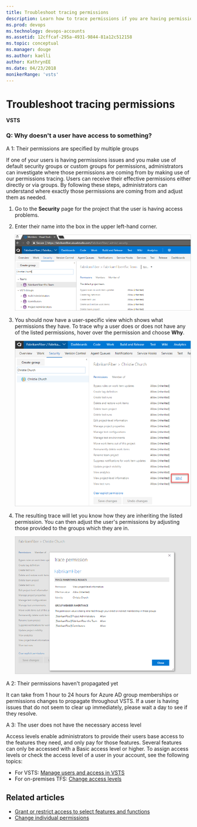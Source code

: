 ```yaml
---
title: Troubleshoot tracing permissions
description: Learn how to trace permissions if you are having permissions issues with VSTS
ms.prod: devops
ms.technology: devops-accounts
ms.assetid: 12cffcaf-295a-4931-9844-81a12c512158
ms.topic: conceptual
ms.manager: douge
ms.author: kaelli
author: KathrynEE
ms.date: 04/23/2018
monikerRange: 'vsts'
---
```

# Troubleshoot tracing permissions

**VSTS**

### Q: Why doesn't a user have access to something?

A 1: Their permissions are specified by multiple groups

If one of your users is having permissions issues and you make use of default security groups or custom groups for permissions, administrators can investigate where those permissions are coming from by making use of our permissions tracing. Users can receive their effective permissions either directly or via groups. By following these steps, administrators can understand where exactly those permissions are coming from and adjust them as needed.

1. Go to the **Security** page for the project that the user is having access problems.

2. Enter their name into the box in the upper left-hand corner.

   ![Enter user name to view permissions](_img/security-page-enter-user-name.png)

3. You should now have a user-specific view which shows what permissions they have. To trace why a user does or does not have any of the listed permissions, hover over the permission and choose **Why**.

   ![Choose Why in permissions list view for project level information](_img/permissions-list-view-project-level-information.png)

4. The resulting trace will let you know how they are inheriting the listed permission. You can then adjust the user's permissions by adjusting those provided to the groups which they are in.

   ![Trace showing inherited permissions](_img/trace-permission-group-member-inheritance.png)

A 2: Their permissions haven't propagated yet

It can take from 1 hour to 24 hours for Azure AD group memberships or permissions changes to propagate throughout VSTS. If a user is having issues that do not seem to clear up immediately, please wait a day to see if they resolve.

A 3: The user does not have the necessary access level

Access levels enable administrators to provide their users base access to the features they need, and only pay for those features. Several features can only be accessed with a Basic access level or higher. To assign access levels or check the access level of a user in your account, see the following topics:

* For VSTS: [Manage users and access in VSTS](../accounts/add-account-users-from-user-hub.md) 
* For on-premises TFS: [Change access levels](https://docs.microsoft.com/en-us/vsts/organizations/security/change-access-levels?view=vsts)

## Related articles

* [Grant or restrict access to select features and functions](https://docs.microsoft.com/en-us/vsts/organizations/security/restrict-access?view=vsts)
* [Change individual permissions](https://docs.microsoft.com/en-us/vsts/organizations/security/change-individual-permissions?view=vsts)